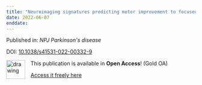 ```yaml
---
title: "Neuroimaging signatures predicting motor improvement to focused ultrasound subthalamotomy in Parkinson's disease."
date: 2022-06-07
enddate:
---
```


Published in: *NPJ Parkinson's disease*

DOI: [10.1038/s41531-022-00332-9](https://doi.org/10.1038/s41531-022-00332-9)

<img src="https://upload.wikimedia.org/wikipedia/commons/thumb/7/77/Open_Access_logo_PLoS_transparent.svg/800px-Open_Access_logo_PLoS_transparent.svg.png" alt="drawing" width="50" align="left"/> &nbsp;&nbsp;&nbsp;This publication is available in **Open Access**! (Gold OA)

&nbsp;&nbsp;&nbsp;<a href="https://www.nature.com/articles/s41531-022-00332-9.pdf">Access it freely here</a>

